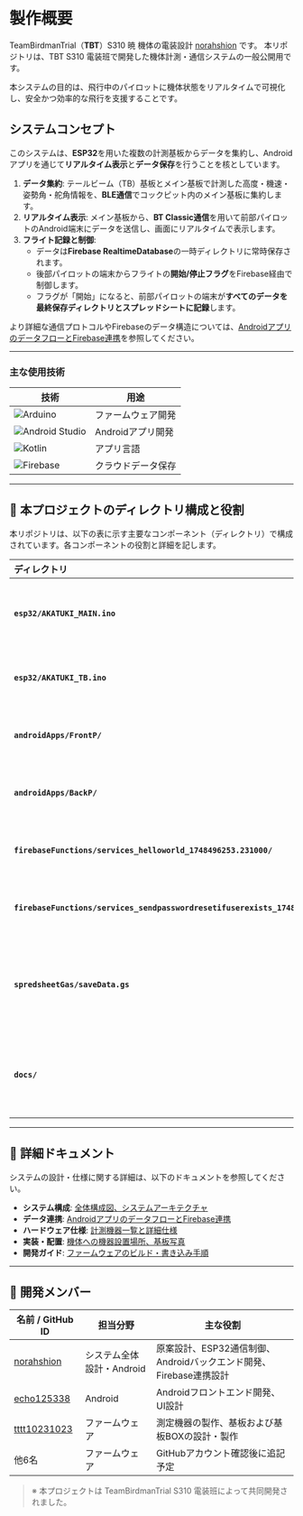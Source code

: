 # 製作概要

TeamBirdmanTrial（**TBT**）S310 暁 機体の電装設計 [norahshion](https://github.com/norahshion) です。
本リポジトリは、TBT S310 電装班で開発した機体計測・通信システムの一般公開用です。

本システムの目的は、飛行中のパイロットに機体状態をリアルタイムで可視化し、安全かつ効率的な飛行を支援することです。

## システムコンセプト

このシステムは、**ESP32**を用いた複数の計測基板からデータを集約し、Androidアプリを通じて**リアルタイム表示**と**データ保存**を行うことを核としています。

1.  **データ集約**: テールビーム（TB）基板とメイン基板で計測した高度・機速・姿勢角・舵角情報を、**BLE通信**でコックピット内のメイン基板に集約します。
2.  **リアルタイム表示**: メイン基板から、**BT Classic通信**を用いて前部パイロットのAndroid端末にデータを送信し、画面にリアルタイムで表示します。
3.  **フライト記録と制御**:
    * データは**Firebase RealtimeDatabase**の一時ディレクトリに常時保存されます。
    * 後部パイロットの端末からフライトの**開始/停止フラグ**をFirebase経由で制御します。
    * フラグが「開始」になると、前部パイロットの端末が**すべてのデータを最終保存ディレクトリとスプレッドシートに記録**します。

より詳細な通信プロトコルやFirebaseのデータ構造については、[AndroidアプリのデータフローとFirebase連携](./docs/data_flow.md)を参照してください。

---

### 主な使用技術

| 技術 | 用途 |
|------|------|
| ![Arduino](https://img.shields.io/badge/-Arduino-00979D?logo=arduino&logoColor=white) | ファームウェア開発 |
| ![Android Studio](https://img.shields.io/badge/-Android%20Studio-3DDC84?logo=android-studio&logoColor=white) | Androidアプリ開発 |
| ![Kotlin](https://img.shields.io/badge/-Kotlin-7F52FF?logo=kotlin&logoColor=white) | アプリ言語 |
| ![Firebase](https://img.shields.io/badge/-Firebase-FFCA28?logo=firebase&logoColor=black) | クラウドデータ保存 |


---
## 📁 本プロジェクトのディレクトリ構成と役割

本リポジトリは、以下の表に示す主要なコンポーネント（ディレクトリ）で構成されています。各コンポーネントの役割と詳細を記します。

| ディレクトリ | 役割 | 詳細 |
| :--- | :--- | :--- |
| **`esp32/AKATUKI_MAIN.ino`** | **ESP32ファームウェア** | メイン基板の制御プログラム |
| **`esp32/AKATUKI_TB.ino`** | **ESP32ファームウェア** | TB基板の制御プログラム |
| **`androidApps/FrontP/`** | **Androidアプリ** | 前部パイロット用アプリ |
| **`androidApps/BackP/`** | **Androidアプリ** | 後部パイロット用アプリ |
| **`firebaseFunctions/services_helloworld_1748496253.231000/`** | **Firebase Functions** | 認証コードのチェック機能 |
| **`firebaseFunctions/services_sendpasswordresetifuserexists_1748518185.584000/`** | **Firebase Functions** | 登録状態のチェック機能 |
| **`spredsheetGas/saveData.gs`** | **データ保存スクリプト (GAS)** | Googleスプレッドシートへのデータ保存処理 |
| **`docs/`** | **ドキュメント (Markdown)** | 本プロジェクトの詳細ドキュメント |

---

## 📘 詳細ドキュメント

システムの設計・仕様に関する詳細は、以下のドキュメントを参照してください。

* **システム構成**: [全体構成図、システムアーキテクチャ](./docs/architecture.md)
* **データ連携**: [AndroidアプリのデータフローとFirebase連携](./docs/data_flow.md)
* **ハードウェア仕様**: [計測機器一覧と詳細仕様](./docs/hardware_spec.md)
* **実装・配置**: [機体への機器設置場所、基板写真](./docs/deployment.md)
* **開発ガイド**: [ファームウェアのビルド・書き込み手順](./docs/firmware_guide.md)

---

## 👥 開発メンバー

| 名前 / GitHub ID | 担当分野 | 主な役割 |
|------------------|-----------|-----------|
| [norahshion](https://github.com/norahshion) | システム全体設計・Android | 原案設計、ESP32通信制御、Androidバックエンド開発、Firebase連携設計 |
| [echo125338](https://github.com/echo125338) | Android | Androidフロントエンド開発、UI設計 |
| [tttt10231023](https://github.com/tttt10231023) | ファームウェア | 測定機器の製作、基板および基板BOXの設計・製作 |
| 他6名 | ファームウェア | GitHubアカウント確認後に追記予定 |

> ※ 本プロジェクトは TeamBirdmanTrial S310 電装班によって共同開発されました。

